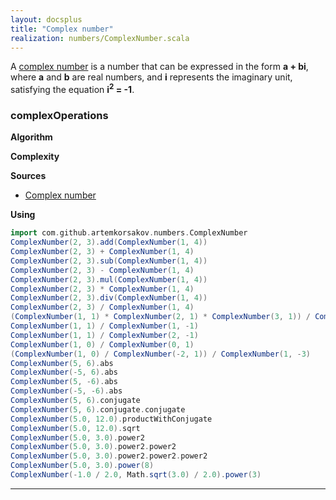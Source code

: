 ```yaml
---
layout: docsplus
title: "Complex number"
realization: numbers/ComplexNumber.scala
---
```


A [complex number](https://en.wikipedia.org/wiki/Complex_number) is a number that can be expressed in the form **a + bi**, 
where **a** and **b** are real numbers, and **i** represents the imaginary unit, 
satisfying the equation **i<sup>2</sup> = -1**.

### complexOperations

**Algorithm**

**Complexity** 
     
**Sources** 
- [Complex number](https://en.wikipedia.org/wiki/Complex_number)

**Using**
```scala mdoc
import com.github.artemkorsakov.numbers.ComplexNumber
ComplexNumber(2, 3).add(ComplexNumber(1, 4))
ComplexNumber(2, 3) + ComplexNumber(1, 4)
ComplexNumber(2, 3).sub(ComplexNumber(1, 4))
ComplexNumber(2, 3) - ComplexNumber(1, 4)
ComplexNumber(2, 3).mul(ComplexNumber(1, 4))
ComplexNumber(2, 3) * ComplexNumber(1, 4)
ComplexNumber(2, 3).div(ComplexNumber(1, 4))
ComplexNumber(2, 3) / ComplexNumber(1, 4)
(ComplexNumber(1, 1) * ComplexNumber(2, 1) * ComplexNumber(3, 1)) / ComplexNumber(1, -1)
ComplexNumber(1, 1) / ComplexNumber(1, -1)
ComplexNumber(1, 1) / ComplexNumber(2, -1)
ComplexNumber(1, 0) / ComplexNumber(0, 1)
(ComplexNumber(1, 0) / ComplexNumber(-2, 1)) / ComplexNumber(1, -3)
ComplexNumber(5, 6).abs
ComplexNumber(-5, 6).abs
ComplexNumber(5, -6).abs
ComplexNumber(-5, -6).abs
ComplexNumber(5, 6).conjugate
ComplexNumber(5, 6).conjugate.conjugate
ComplexNumber(5.0, 12.0).productWithConjugate
ComplexNumber(5.0, 12.0).sqrt
ComplexNumber(5.0, 3.0).power2
ComplexNumber(5.0, 3.0).power2.power2
ComplexNumber(5.0, 3.0).power2.power2.power2
ComplexNumber(5.0, 3.0).power(8)
ComplexNumber(-1.0 / 2.0, Math.sqrt(3.0) / 2.0).power(3)
```

---
